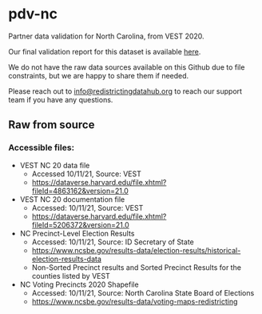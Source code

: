 # pdv-nc
Partner data validation for North Carolina, from VEST 2020. 

Our final validation report for this dataset is available [here](https://redistrictingdatahub.org/dataset/vest-2020-north-carolina-precinct-boundaries-and-election-results-shapefile/).

We do not have the raw data sources available on this Github due to file constraints, but we are happy to share them if needed. 

Please reach out to info@redistrictingdatahub.org to reach our support team if you have any questions.

## Raw from source

### Accessible files: 
- VEST NC 20 data file
  - Accessed 10/11/21, Source: VEST
  - https://dataverse.harvard.edu/file.xhtml?fileId=4863162&version=21.0
- VEST NC 20 documentation file
  - Accessed: 10/11/21, Source: VEST
  - https://dataverse.harvard.edu/file.xhtml?fileId=5206372&version=21.0
- NC Precinct-Level Election Results
  - Accessed: 10/11/21, Source: ID Secretary of State
  - https://www.ncsbe.gov/results-data/election-results/historical-election-results-data
  - Non-Sorted Precinct results and Sorted Precinct Results for the counties listed by VEST
- NC Voting Precincts 2020 Shapefile
  - Accessed: 10/11/21, Source: North Carolina State Board of Elections
  - https://www.ncsbe.gov/results-data/voting-maps-redistricting

